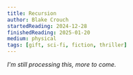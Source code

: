 ```yaml
---
title: Recursion
author: Blake Crouch
startedReading: 2024-12-28
finishedReading: 2025-01-20
medium: physical
tags: [gift, sci-fi, fiction, thriller]
---
```


_I'm still processing this, more to come._
